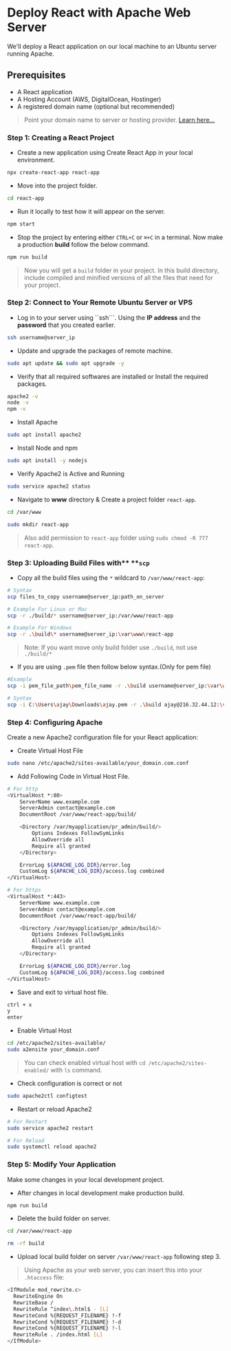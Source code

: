 # Deploy React with Apache Web Server

We'll deploy a React application on our local machine to an Ubuntu server running Apache.

## Prerequisites

- A React application
- A Hosting Account (AWS, DigitalOcean, Hostinger)
- A registered domain name (optional but recommended)

> Point your domain name to server or hosting provider. [Learn here...](https://github.com/fullstackdevlop/hosting-and-deployment/tree/point-domain-to-server)

### Step 1: Creating a React Project

- Create a new application using Create React App in your local environment.

```sh
npx create-react-app react-app
```

- Move into the project folder.

```sh
cd react-app
```

- Run it locally to test how it will appear on the server.

```sh
npm start
```

- Stop the project by entering either `CTRL+C` or `⌘+C` in a terminal. Now make a production **build** follow the below command.

```sh
npm run build
```

> Now you will get a `build` folder in your project. In this build directory, include compiled and minified versions of all the files that need for your project.

### Step 2: Connect to Your Remote Ubuntu Server or VPS

- Log in to your server using ``ssh```. Using the **IP address** and the **password** that you created earlier.

```sh
ssh username@server_ip
```

- Update and upgrade the packages of remote machine.

```sh
sudo apt update && sudo apt upgrade -y
```

- Verify that all required softwares are installed or Install the required packages.

```sh
apache2 -v
node -v
npm -v
```

- Install Apache

```sh
sudo apt install apache2
```

- Install Node and npm

```sh
sudo apt install -y nodejs
```

- Verify Apache2 is Active and Running

```sh
sudo service apache2 status
```

- Navigate to **www** directory & Create a project folder `react-app`.

```sh
cd /var/www

sudo mkdir react-app
```

> Also add permission to `react-app` folder using `sudo chmod -R 777 react-app`.

### Step 3: Uploading Build Files with\*\* \*\*`scp`

- Copy all the build files using the `*` wildcard to `/var/www/react-app`:

```sh
# Syntax
scp files_to_copy username@server_ip:path_on_server

# Example For Linux or Mac
scp -r ./build/* username@server_ip:/var/www/react-app

# Example For Windows
scp -r .\build\* username@server_ip:\var\www\react-app
```

> Note: If you want move only build folder use `./build`, not use `./build/*`

- If you are using `.pem` file then follow below syntax.(Only for pem file)

```sh
#Example
scp -i pem_file_path\pem_file_name -r .\build username@server_ip:\var\www\react-app

# Syntax
scp -i C:\Users\ajay\Downloads\ajay.pem -r .\build ajay@216.32.44.12:\var\www\react-app
```

### Step 4: Configuring Apache

Create a new Apache2 configuration file for your React application:

- Create Virtual Host File

```sh
sudo nano /etc/apache2/sites-available/your_domain.com.conf
```

- Add Following Code in Virtual Host File.

```sh
# For http
<VirtualHost *:80>
    ServerName www.example.com
    ServerAdmin contact@example.com
    DocumentRoot /var/www/react-app/build/

    <Directory /var/myapplication/pr_admin/build/>
        Options Indexes FollowSymLinks
        AllowOverride all
        Require all granted
    </Directory>

    ErrorLog ${APACHE_LOG_DIR}/error.log
    CustomLog ${APACHE_LOG_DIR}/access.log combined
</VirtualHost>

# For https
<VirtualHost *:443>
    ServerName www.example.com
    ServerAdmin contact@example.com
    DocumentRoot /var/www/react-app/build/

    <Directory /var/myapplication/pr_admin/build/>
        Options Indexes FollowSymLinks
        AllowOverride all
        Require all granted
    </Directory>

    ErrorLog ${APACHE_LOG_DIR}/error.log
    CustomLog ${APACHE_LOG_DIR}/access.log combined
</VirtualHost>
```

- Save and exit to virtual host file.

```sh
ctrl + x
y
enter
```

- Enable Virtual Host

```sh
cd /etc/apache2/sites-available/
sudo a2ensite your_domain.conf
```

> You can check enabled virtual host with `cd /etc/apache2/sites-enabled/` with `ls` command.

- Check configuration is correct or not

```sh
sudo apache2ctl configtest
```

- Restart or reload Apache2

```sh
# For Restart
sudo service apache2 restart

# For Reload
sudo systemctl reload apache2
```

### Step 5: Modify Your Application

Make some changes in your local development project.

- After changes in local development make production build.

```sh
npm run build
```

- Delete the build folder on server.

```sh
cd /var/www/react-app

rm -rf build
```

- Upload local build folder on server `/var/www/react-app` following step 3.

> Using Apache as your web server, you can insert this into your `.htaccess` file:

```sh
<IfModule mod_rewrite.c>
  RewriteEngine On
  RewriteBase /
  RewriteRule ^index\.html$ - [L]
  RewriteCond %{REQUEST_FILENAME} !-f
  RewriteCond %{REQUEST_FILENAME} !-d
  RewriteCond %{REQUEST_FILENAME} !-l
  RewriteRule . /index.html [L]
</IfModule>
```
